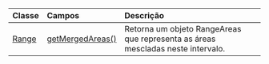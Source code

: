 | Classe | Campos | Descrição |
|:---|:---|:---|
|[Range](/javascript/api/excel/excel.range)|[getMergedAreas()](/javascript/api/excel/excel.range#getmergedareas--)|Retorna um objeto RangeAreas que representa as áreas mescladas neste intervalo.|
